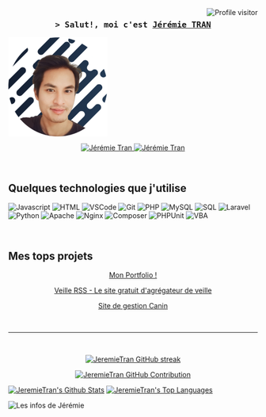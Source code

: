<a href="https://komarev.com/ghpvc/?username=JeremieTran">
  <img align="right" src="https://komarev.com/ghpvc/?username=JeremieTran&label=Visitors&color=0e75b6&style=flat" alt="Profile visitor" />
</a>


<!-- [![wakatime](https://wakatime.com/badge/user/eebb3dd8-d9b2-40de-9b88-6fd6cac99dbc.svg)](https://wakatime.com/@eebb3dd8-d9b2-40de-9b88-6fd6cac99dbc) -->

<!-- Intro  -->
<h3 align="center">
        <samp>&gt; Salut!, moi c'est
                <b><a target="_blank" href="https://jeremietran.fr">Jérémie TRAN</a></b>
        </samp>
</h3>
<p>
<img align="center" width="200" src="/profile-pic.png" alt="Jérémie Tran" />
</p>

<p align="center">
 <a href="https://jeremietran.fr" target="blank">
  <img src="https://img.shields.io/badge/Website-DC143C?style=for-the-badge&logo=medium&logoColor=white" alt="Jérémie Tran" />
 </a>
 <a href="https://linkedin.com/in/jeremietran" target="_blank">
  <img src="https://img.shields.io/badge/LinkedIn-0077B5?style=for-the-badge&logo=linkedin&logoColor=white" alt="Jérémie Tran"/>
 </a>
</p>
<br />

## Quelques technologies que j'utilise

![Javascript](https://img.shields.io/badge/Javascript-F0DB4F?style=for-the-badge&labelColor=black&logo=javascript&logoColor=F0DB4F)
![HTML](https://img.shields.io/badge/HTML5-E34F26?style=for-the-badge&logo=html5&logoColor=white)
![VSCode](https://img.shields.io/badge/Visual_Studio-0078d7?style=for-the-badge&logo=visual%20studio&logoColor=white)
![Git](https://img.shields.io/badge/Git-F05032?style=for-the-badge&logo=git&logoColor=white)
![PHP](https://img.shields.io/badge/PHP-777BB4?style=for-the-badge&logo=php&logoColor=white)
![MySQL](https://img.shields.io/badge/MySQL-4479A1?style=for-the-badge&logo=mysql&logoColor=white)
![SQL](https://img.shields.io/badge/SQL-F80000?style=for-the-badge&logo=sql&logoColor=white)
![Laravel](https://img.shields.io/badge/Laravel-FF2D20?style=for-the-badge&logo=laravel&logoColor=white)
![Python](https://img.shields.io/badge/Python-3776AB?style=for-the-badge&logo=python&logoColor=white)
![Apache](https://img.shields.io/badge/Apache-D22128?style=for-the-badge&logo=apache&logoColor=white)
![Nginx](https://img.shields.io/badge/Nginx-009639?style=for-the-badge&logo=nginx&logoColor=white)
![Composer](https://img.shields.io/badge/Composer-885630?style=for-the-badge&logo=composer&logoColor=white)
![PHPUnit](https://img.shields.io/badge/PHPUnit-3C873A?style=for-the-badge&logo=phpunit&logoColor=white)
![VBA](https://img.shields.io/badge/VBA-4479A1?style=for-the-badge&logo=vba&logoColor=white)


<br/>

## Mes tops projets

<p align="center">
  <a href="https://jeremietran.fr/" target="_blank">
    Mon Portfolio !
  </a>
</p>
<p align="center">
  <a href="https://veillerss.jeremietran.fr/" target="_blank">
    Veille RSS - Le site gratuit d'agrégateur de veille
  </a>
</p>
<p align="center">
  <a href="https://canin.jeremietran.fr/" target="_blank">
    Site de gestion Canin
  </a>
</p>
<br/>
<hr/>
<br/>

<p align="center">
  <a href="https://github.com/JeremieTran">
    <img src="https://github-readme-streak-stats.herokuapp.com/?user=JeremieTran&theme=radical&border=7F3FBF&background=0D1117" alt="JeremieTran GitHub streak"/>
  </a>
</p>

<p align="center">
  <a href="https://github.com/JeremieTran">
    <img src="https://github-profile-summary-cards.vercel.app/api/cards/profile-details?username=JeremieTran&theme=radical" alt="JeremieTran GitHub Contribution"/>
  </a>
</p>

<a> 
    <a href="https://github.com/JeremieTran"><img alt="JeremieTran's Github Stats" src="https://denvercoder1-github-readme-stats.vercel.app/api?username=JeremieTran&show_icons=true&count_private=true&theme=react&border_color=7F3FBF&bg_color=0D1117&title_color=F85D7F&icon_color=F8D866" height="192px" width="49.5%"/></a>
  <a href="https://github.com/JeremieTran"><img alt="JeremieTran's Top Languages" src="https://denvercoder1-github-readme-stats.vercel.app/api/top-langs/?username=JeremieTran&langs_count=8&layout=compact&theme=react&border_color=7F3FBF&bg_color=0D1117&title_color=F85D7F&icon_color=F8D866" height="192px" width="49.5%"/></a>
  <br/>
</a>


![Les infos de Jérémie](https://github-readme-activity-graph.vercel.app/graph?username=JeremieTran&custom_title=Jeremie%20TRAN's%20GitHub%20Activity%20Graph&bg_color=0D1117&color=7F3FBF&line=7F3FBF&point=7F3FBF&area_color=FFFFFF&title_color=FFFFFF&area=true)
